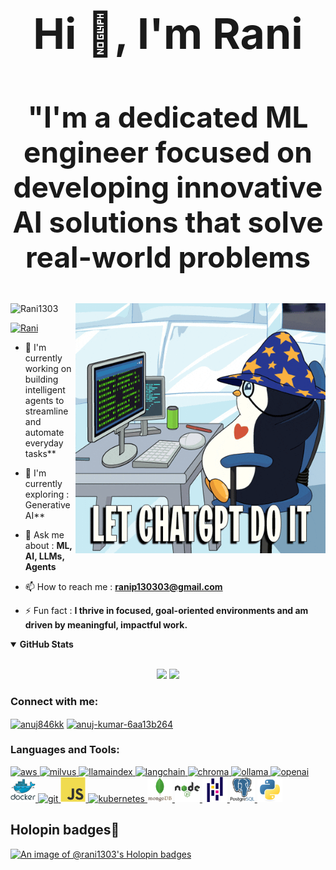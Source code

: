 <h1 align="center" style="font-size: 68px;">Hi 👋, I'm Rani</h1>
<h3 align="center" style="font-size: 46px;">"I'm a dedicated ML engineer focused on developing innovative AI solutions that solve real-world problems</h3>
<img alt ="Coding" align="right" width="400" src="./coding.gif"/>
<p align="left"> <img margin-top="10 px" src="https://komarev.com/ghpvc/?username=Rani1303&label=Profile%20views&color=0e75b6&style=flat" alt="Rani1303" /> </p>

<p align="left"> <a href="https://www.linkedin.com/in/rani03/" target="blank"><img src="https://img.shields.io/twitter/follow/Rani?logo=twitter&style=for-the-badge" alt="Rani" /></a> </p>

- 🔭 I'm currently working on building intelligent agents to streamline and automate everyday tasks**

- 🌱 I'm currently exploring : Generative AI**

- 💬 Ask me about : **ML, AI, LLMs, Agents**

- 📫 How to reach me : **ranip130303@gmail.com**

- ⚡ Fun fact : **I thrive in focused, goal-oriented environments and am driven by meaningful, impactful work.**

<details open>
 <summary><b>GitHub Stats</b> </summary>
<br>
<p align = "center">
  <img src = "https://github-readme-stats.vercel.app/api?username=Rani1303&show_icons=true&line_height=40">
  <img src = "https://github-readme-stats.vercel.app/api/top-langs/?username=Rani1303&hide=css,shell">
</p>
</details>

<h3 align="left">Connect with me:</h3>
<p align="left">
<a href="https://x.com/Rani_2201" target="blank"><img align="center" src="https://raw.githubusercontent.com/rahuldkjain/github-profile-readme-generator/master/src/images/icons/Social/twitter.svg" alt="anuj846kk" height="30" width="40" /></a>
<a href="https://www.linkedin.com/in/rani03/" target="blank"><img align="center" src="https://raw.githubusercontent.com/rahuldkjain/github-profile-readme-generator/master/src/images/icons/Social/linked-in-alt.svg" alt="anuj-kumar-6aa13b264" height="30" width="40" /></a>
</p>

<h3 align="left">Languages and Tools:</h3>
<p align="left">
  <a href="https://aws.amazon.com/" target="_blank" rel="noreferrer">
    <img src="https://www.vectorlogo.zone/logos/amazon_aws/amazon_aws-icon.svg" alt="aws" width="40" height="40"/>
  </a>
  <a href="https://milvus.io/" target="_blank" rel="noreferrer">
    <img src="https://raw.githubusercontent.com/milvus-io/milvus.io/main/assets/logo.svg" alt="milvus" width="40" height="40"/>
  </a>
  <a href="https://llamaindex.ai/" target="_blank" rel="noreferrer">
    <img src="https://raw.githubusercontent.com/jerryjliu/llama_index/main/docs/logo.png" alt="llamaindex" width="40" height="40"/>
  </a>
  <a href="https://langchain.com/" target="_blank" rel="noreferrer">
    <img src="https://raw.githubusercontent.com/hwchase17/langchain/main/docs/logo.png" alt="langchain" width="40" height="40"/>
  </a>
  <a href="https://www.trychroma.com/" target="_blank" rel="noreferrer">
    <img src="https://raw.githubusercontent.com/chroma-core/chroma/main/docs/logo.png" alt="chroma" width="40" height="40"/>
  </a>
  <a href="https://ollama.com/" target="_blank" rel="noreferrer">
    <img src="https://ollama.com/images/logo.svg" alt="ollama" width="40" height="40"/>
  </a>
  <a href="https://openai.com/" target="_blank" rel="noreferrer">
    <img src="https://raw.githubusercontent.com/devicons/devicon/master/icons/openai/openai-original.svg" alt="openai" width="40" height="40"/>
  </a>
  <a href="https://www.docker.com/" target="_blank" rel="noreferrer">
    <img src="https://raw.githubusercontent.com/devicons/devicon/master/icons/docker/docker-original-wordmark.svg" alt="docker" width="40" height="40"/>
  </a>
  <a href="https://git-scm.com/" target="_blank" rel="noreferrer">
    <img src="https://www.vectorlogo.zone/logos/git-scm/git-scm-icon.svg" alt="git" width="40" height="40"/>
  </a>
  <a href="https://developer.mozilla.org/en-US/docs/Web/JavaScript" target="_blank" rel="noreferrer">
    <img src="https://raw.githubusercontent.com/devicons/devicon/master/icons/javascript/javascript-original.svg" alt="javascript" width="40" height="40"/>
  </a>
  <a href="https://kubernetes.io" target="_blank" rel="noreferrer">
    <img src="https://www.vectorlogo.zone/logos/kubernetes/kubernetes-icon.svg" alt="kubernetes" width="40" height="40"/>
  </a>
  <a href="https://www.mongodb.com/" target="_blank" rel="noreferrer">
    <img src="https://raw.githubusercontent.com/devicons/devicon/master/icons/mongodb/mongodb-original-wordmark.svg" alt="mongodb" width="40" height="40"/>
  </a>
  <a href="https://nodejs.org" target="_blank" rel="noreferrer">
    <img src="https://raw.githubusercontent.com/devicons/devicon/master/icons/nodejs/nodejs-original-wordmark.svg" alt="nodejs" width="40" height="40"/>
  </a>
  <a href="https://pandas.pydata.org/" target="_blank" rel="noreferrer">
    <img src="https://raw.githubusercontent.com/devicons/devicon/2ae2a900d2f041da66e950e4d48052658d850630/icons/pandas/pandas-original.svg" alt="pandas" width="40" height="40"/>
  </a>
  <a href="https://www.postgresql.org" target="_blank" rel="noreferrer">
    <img src="https://raw.githubusercontent.com/devicons/devicon/master/icons/postgresql/postgresql-original-wordmark.svg" alt="postgresql" width="40" height="40"/>
  </a>
  <a href="https://www.python.org" target="_blank" rel="noreferrer">
    <img src="https://raw.githubusercontent.com/devicons/devicon/master/icons/python/python-original.svg" alt="python" width="40" height="40"/>
  </a>
</p>

## Holopin badges👀
[![An image of @rani1303's Holopin badges](https://holopin.me/rani1303)](https://holopin.io/@rani1303)
